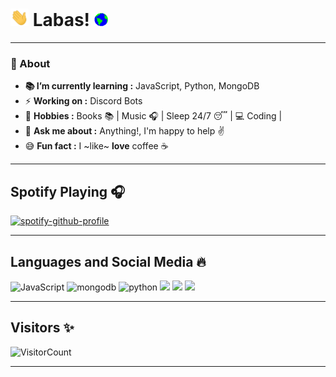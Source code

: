 # <img src="https://github.com/SatYu26/SatYu26/blob/master/Assets/Hi.gif" width="29px"> Labas!&nbsp;<img src="https://github.com/SatYu26/SatYu26/blob/master/Assets/Earth.gif" width="22px">

---------------------------------------------------------------------------------------------------------------------------------------------------------------------------------
### 🐧 About
-  **:books: I’m currently learning :**  JavaScript, Python, MongoDB
-  ⚡️ **Working on :** Discord Bots
-  🌸 **Hobbies :** Books :books: | Music :headphones: | Sleep 24/7 :sleeping: | :computer: Coding |
-  :cactus: **Ask me about :** Anything!, I'm happy to help :v:
-  :sweat_smile: **Fun fact :** I ~like~ **love** coffee ☕

---------------------------------------------------------------------------------------------------------------------------------------------------------------------------------
## Spotify Playing 🎧

[![spotify-github-profile](https://spotify-github-profile.vercel.app/api/view?uid=9jk9512etenzu6nt37t6ita0d&cover_image=true&theme=novatorem)](https://spotify-github-profile.vercel.app/api/view?uid=9jk9512etenzu6nt37t6ita0d&redirect=true)

---------------------------------------------------------------------------------------------------------------------------------------------------------------------------------
## Languages and Social Media 🔥
![JavaScript](https://img.shields.io/badge/-JavaScript-grey?style=for-the-badge&logo=javascript&logoColor=white&labelColor=8E2DE2)
![mongodb](https://img.shields.io/badge/-mongodb-grey?style=for-the-badge&logo=mongodb&logoColor=white&labelColor=4aa32f)
![python](https://img.shields.io/badge/-python-grey?style=for-the-badge&logo=python&logoColor=white&labelColor=347aeb)
<a href="https://www.instagram.com/robke969/"><img src="https://img.shields.io/badge/instagram%20@robke969-DD2476?style=for-the-badge&logo=instagram&logoColor=white"/></a>
<a href="https://www.facebook.com/robke969/"><img src="https://img.shields.io/badge/facebook%20@Robertas-344E86?style=for-the-badge&logo=facebook&logoColor=white"/></a>
<a href="https://dsc.gg/kavine/"><img src="https://img.shields.io/badge/discord%20@Kavinė-0D95E8?style=for-the-badge&logo=discord&logoColor=white"/></a>

---------------------------------------------------------------------------------------------------------------------------------------------------------------------------------
## Visitors ✨ 
![VisitorCount](https://profile-counter.glitch.me/mh752/count.svg)

---------------------------------------------------------------------------------------------------------------------------------------------------------------------------------
